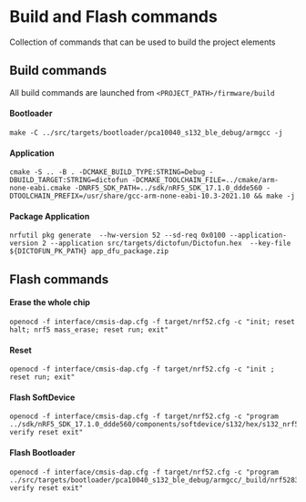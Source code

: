 # Build and Flash commands

Collection of commands that can be used to build the project elements

## Build commands

All build commands are launched from `<PROJECT_PATH>/firmware/build`

#### Bootloader

```
make -C ../src/targets/bootloader/pca10040_s132_ble_debug/armgcc -j
```
#### Application
```
cmake -S .. -B . -DCMAKE_BUILD_TYPE:STRING=Debug -DBUILD_TARGET:STRING=dictofun -DCMAKE_TOOLCHAIN_FILE=../cmake/arm-none-eabi.cmake -DNRF5_SDK_PATH=../sdk/nRF5_SDK_17.1.0_ddde560 -DTOOLCHAIN_PREFIX=/usr/share/gcc-arm-none-eabi-10.3-2021.10 && make -j
```

#### Package Application
```
nrfutil pkg generate  --hw-version 52 --sd-req 0x0100 --application-version 2 --application src/targets/dictofun/Dictofun.hex  --key-file ${DICTOFUN_PK_PATH} app_dfu_package.zip
```

## Flash commands

#### Erase the whole chip
```
openocd -f interface/cmsis-dap.cfg -f target/nrf52.cfg -c "init; reset halt; nrf5 mass_erase; reset run; exit"
```

#### Reset
```
openocd -f interface/cmsis-dap.cfg -f target/nrf52.cfg -c "init ; reset run; exit" 
```

#### Flash SoftDevice
```
openocd -f interface/cmsis-dap.cfg -f target/nrf52.cfg -c "program ../sdk/nRF5_SDK_17.1.0_ddde560/components/softdevice/s132/hex/s132_nrf52_7.2.0_softdevice.hex verify reset exit"
```

#### Flash Bootloader
```
openocd -f interface/cmsis-dap.cfg -f target/nrf52.cfg -c "program ../src/targets/bootloader/pca10040_s132_ble_debug/armgcc/_build/nrf52832_xxaa_s132.hex verify reset exit"
```